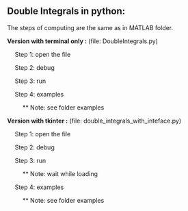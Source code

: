 Double Integrals in python:
---------------------------

The steps of computing are the same as in MATLAB folder.

**Version with terminal only :** (file: DoubleIntegrals.py)

&emsp; Step 1: open the file

&emsp; Step 2: debug

&emsp; Step 3: run

&emsp; Step 4: examples

&emsp; &emsp; ** Note: see folder examples


**Version with tkinter :** (file: double_integrals_with_inteface.py)

&emsp; Step 1: open the file

&emsp; Step 2: debug

&emsp; Step 3: run

&emsp; &emsp; ** Note: wait while loading

&emsp; Step 4: examples

&emsp; &emsp; ** Note: see folder examples
